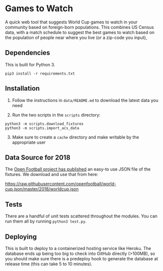 Games to Watch
==============

A quick web tool that suggests World Cup games to watch in your community based on 
foreign-born populations. This combines US Census data, with a match schedule to suggest
the best games to watch based on the population of people near where you live (or a zip-code
you input),

Dependencies
------------

This is built for Python 3.

```
pip3 install -r requirements.txt
```

Installation
------------

1. Follow the instructions in `data/README.md` to download the latest data you need

2. Run the two scripts in the `scripts` directory:
```
python3 -m scripts.download_fixtures
python3 -m scripts.import_acs_data
```

3. Make sure to create a `cache` directory and make writable by the appropriate user

Data Source for 2018
--------------------

The [Open Football project has published](https://github.com/openfootball/world-cup.json) an easy-to 
use JSON file of the fixtures.  We download and use that from here:

  https://raw.githubusercontent.com/openfootball/world-cup.json/master/2018/worldcup.json

Tests
-----

There are a handful of unit tests scattered throughout the modules.  You can run them all by running `python3 test.py`.

Deploying
---------

This is built to deploy to a containerized hosting service like Heroku. The database ends up being too
big to check into GitHub directly (>100MB), so you should make sure there is a predeploy hook to generate the 
database at release time (this can take 5 to 10 minutes).
